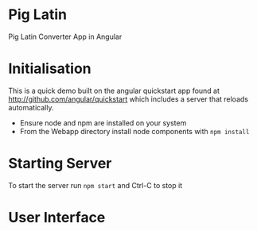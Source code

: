 # Pig Latin
Pig Latin Converter App in Angular

# Initialisation
This is a quick demo built on the angular quickstart app found at
 <http://github.com/angular/quickstart>
which includes a server that reloads automatically.

- Ensure node and npm are installed on your system
- From the Webapp directory install node components with
 ```npm install``` 

                        
# Starting Server
To start the server run
```npm start```
and Ctrl-C to stop it

# User Interface 

 



